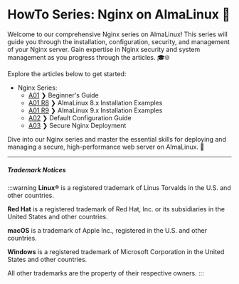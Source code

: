 # HowTo Series: Nginx on AlmaLinux 🚀

Welcome to our comprehensive Nginx series on AlmaLinux! This series will guide you through the installation, configuration, security, and management of your Nginx server. Gain expertise in Nginx security and system management as you progress through the articles. 🎓🌐

Explore the articles below to get started:

- Nginx Series:
    - [A01](NginxSeriesA01.md) ❯ Beginner's Guide
    - [A01 R8](NginxSeriesA01R8.md) ❯ AlmaLinux 8.x Installation Examples
    - [A01 R9](NginxSeriesA01R9.md) ❯ AlmaLinux 9.x Installation Examples
    - [A02](NginxSeriesA02.md) ❯ Default Configuration Guide
    - [A03](NginxSeriesA03P1.md) ❯ Secure Nginx Deployment

Dive into our Nginx series and master the essential skills for deploying and managing a secure, high-performance web server on AlmaLinux. 💪

----

##### Trademark Notices
:::warning
**Linux®** is a registered trademark of Linus Torvalds in the U.S. and other countries.

**Red Hat** is a registered trademark of Red Hat, Inc. or its subsidiaries in the United States and other countries.

**macOS** is a trademark of Apple Inc., registered in the U.S. and other countries.

**Windows** is a registered trademark of Microsoft Corporation in the United States and other countries.

All other trademarks are the property of their respective owners.
:::

